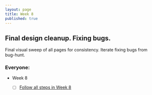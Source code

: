 ```yaml
---
layout: page
title: Week 8
published: true
---
```


## Final design cleanup. Fixing bugs.

Final visual sweep of all pages for consistency. Iterate fixing bugs from bug-hunt.


### Everyone:
  * Week 8
    * [ ] [Follow all steps in Week 8](../week08/)
    
